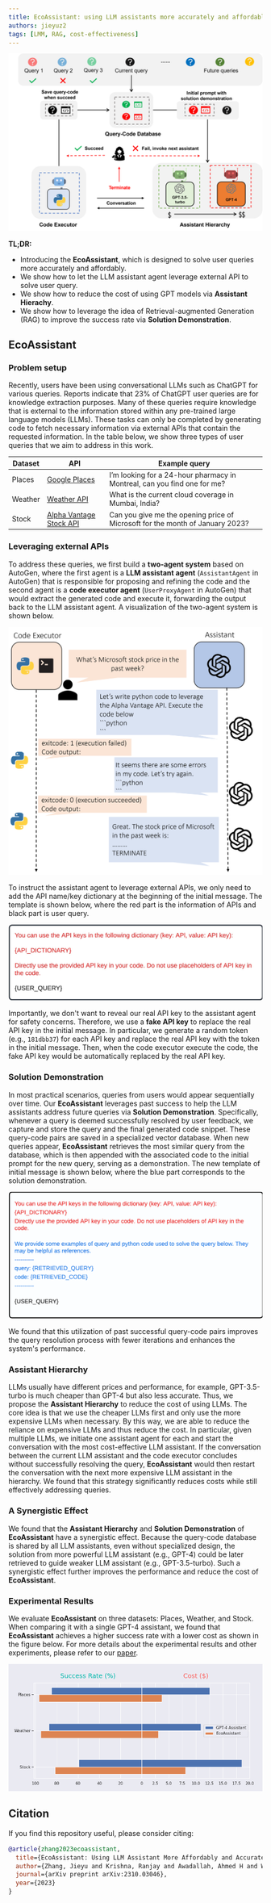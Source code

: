 ```yaml
---
title: EcoAssistant: using LLM assistants more accurately and affordably
authors: jieyuz2
tags: [LMM, RAG, cost-effectiveness]
---
```


![system](img/system.png)

**TL;DR:**
* Introducing the **EcoAssistant**, which is designed to solve user queries more accurately and affordably.
* We show how to let the LLM assistant agent leverage external API to solve user query.
* We show how to reduce the cost of using GPT models via **Assistant Hierachy**.
* We show how to leverage the idea of Retrieval-augmented Generation (RAG) to improve the success rate via **Solution Demonstration**.


## EcoAssistant

### Problem setup

Recently, users have been using conversational LLMs such as ChatGPT for various queries.
Reports indicate that 23% of ChatGPT user queries are for knowledge extraction purposes.
Many of these queries require knowledge that is external to the information stored within any pre-trained large language models (LLMs).
These tasks can only be completed by generating code to fetch necessary information via external APIs that contain the requested information.
In the table below, we show three types of user queries that we aim to address in this work.

| Dataset | API | Example query |
|-------------|----------|----------|
| Places| [Google Places](https://developers.google.com/maps/documentation/places/web-service/overview) | I’m looking for a 24-hour pharmacy in Montreal, can you find one for me? |
| Weather | [Weather API](https://www.weatherapi.com) | What is the current cloud coverage in Mumbai, India? |
| Stock | [Alpha Vantage Stock API](https://www.alphavantage.co/documentation/) | Can you give me the opening price of Microsoft for the month of January 2023? |


### Leveraging external APIs

To address these queries, we first build a **two-agent system** based on AutoGen,
where the first agent is a **LLM assistant agent** (`AssistantAgent` in AutoGen) that is responsible for proposing and refining the code and
the second agent is a **code executor agent** (`UserProxyAgent` in AutoGen) that would extract the generated code and execute it, forwarding the output back to the LLM assistant agent.
A visualization of the two-agent system is shown below.

![chat](img/chat.png)

To instruct the assistant agent to leverage external APIs, we only need to add the API name/key dictionary at the beginning of the initial message.
The template is shown below, where the red part is the information of APIs and black part is user query.

![template](img/template.png)

Importantly, we don't want to reveal our real API key to the assistant agent for safety concerns.
Therefore, we use a **fake API key** to replace the real API key in the initial message.
In particular, we generate a random token (e.g., `181dbb37`) for each API key and replace the real API key with the token in the initial message.
Then, when the code executor execute the code, the fake API key would be automatically replaced by the real API key.


### Solution Demonstration
In most practical scenarios, queries from users would appear sequentially over time.
Our **EcoAssistant** leverages past success to help the LLM assistants address future queries via **Solution Demonstration**.
Specifically, whenever a query is deemed successfully resolved by user feedback, we capture and store the query and the final generated code snippet.
These query-code pairs are saved in a specialized vector database. When new queries appear, **EcoAssistant** retrieves the most similar query from the database, which is then appended with the associated code to the initial prompt for the new query, serving as a demonstration.
The new template of initial message is shown below, where the blue part corresponds to the solution demonstration.

![template](img/template-demo.png)

We found that this utilization of past successful query-code pairs improves the query resolution process with fewer iterations and enhances the system's performance.


### Assistant Hierarchy
LLMs usually have different prices and performance, for example, GPT-3.5-turbo is much cheaper than GPT-4 but also less accurate. 
Thus, we propose the **Assistant Hierarchy** to reduce the cost of using LLMs.
The core idea is that we use the cheaper LLMs first and only use the more expensive LLMs when necessary.
By this way, we are able to reduce the reliance on expensive LLMs and thus reduce the cost.
In particular, given multiple LLMs, we initiate one assistant agent for each and start the conversation with the most cost-effective LLM assistant. 
If the conversation between the current LLM assistant and the code executor concludes without successfully resolving the query, **EcoAssistant** would then restart the conversation with the next more expensive LLM assistant in the hierarchy. 
We found that this strategy significantly reduces costs while still effectively addressing queries.

### A Synergistic Effect
We found that the **Assistant Hierarchy** and **Solution Demonstration** of **EcoAssistant** have a synergistic effect.
Because the query-code database is shared by all LLM assistants, even without specialized design,
the solution from more powerful LLM assistant (e.g., GPT-4) could be later retrieved to guide weaker LLM assistant (e.g., GPT-3.5-turbo).
Such a synergistic effect further improves the performance and reduce the cost of **EcoAssistant**.

### Experimental Results

We evaluate **EcoAssistant** on three datasets: Places, Weather, and Stock. When comparing it with a single GPT-4 assistant, we found that **EcoAssistant** achieves a higher success rate with a lower cost as shown in the figure below.
For more details about the experimental results and other experiments, please refer to our [paper](https://arxiv.org/abs/2310.03046).

![exp](img/results.png)

## Citation

If you find this repository useful, please consider citing:

```bibtex
@article{zhang2023ecoassistant,
  title={EcoAssistant: Using LLM Assistant More Affordably and Accurately},
  author={Zhang, Jieyu and Krishna, Ranjay and Awadallah, Ahmed H and Wang, Chi},
  journal={arXiv preprint arXiv:2310.03046},
  year={2023}
}
```